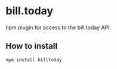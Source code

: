 # bill.today
npm plugin for access to the bill.today API.

## How to install
```sh
npm install billtoday
```
